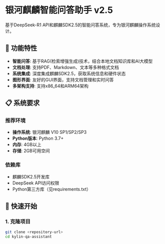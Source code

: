 # 银河麒麟智能问答助手 v2.5

基于DeepSeek-R1 API和麒麟SDK2.5的智能问答系统，专为银河麒麟操作系统设计。

## 🌟 功能特性

- **智能问答**: 基于RAG(检索增强生成)技术，结合本地文档知识库和AI大模型
- **文档处理**: 支持PDF、Markdown、文本等多种格式文档
- **系统集成**: 深度集成麒麟SDK2.5，获取系统信息和硬件状态
- **图形界面**: 友好的GUI界面，支持文档管理和实时问答
- **多架构支持**: 支持x86_64和ARM64架构

## 📋 系统要求

### 推荐环境
- **操作系统**: 银河麒麟 V10 SP1/SP2/SP3
- **Python版本**: Python 3.7+
- **内存**: 4GB以上
- **存储**: 2GB可用空间

### 依赖库
- 麒麟SDK2.5开发库
- DeepSeek API访问权限
- Python第三方库（见requirements.txt）

## 🚀 快速开始

### 1. 克隆项目
```bash
git clone <repository-url>
cd kylin-qa-assistant